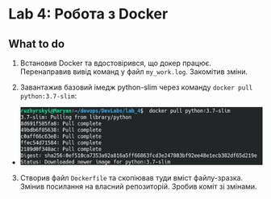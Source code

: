 # Lab 4: Робота з Docker

## What to do

1. Встановив Docker та вдостовірився, що докер працює. Перенаправив вивід команд у файл `my_work.log`. Закомітив зміни.

2. Завантажив базовий імедж python-slim через команду `docker pull python:3.7-slim`:
- ![python slim](./img/python_slim.png)

3. Створив файл `Dockerfile` та скопіював туди вміст файлу-зразка. Змінив посилання на власний репозиторій. Зробив коміт зі змінами.
